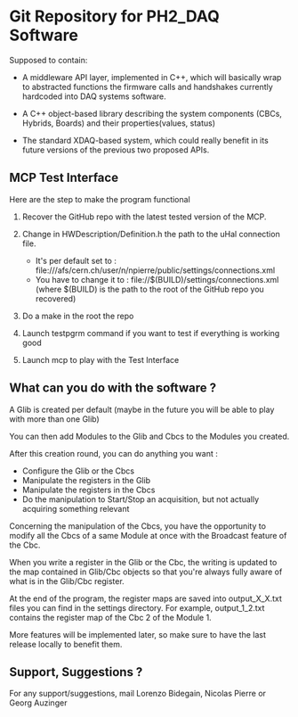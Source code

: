 Git Repository for PH2_DAQ Software
===================================


Supposed to contain:

- A middleware API layer, implemented in C++, which will basically wrap
to abstracted functions the firmware calls and handshakes currently
hardcoded into DAQ systems software.

- A C++ object-based library describing the system components (CBCs,
Hybrids, Boards) and their properties(values, status)

- The standard XDAQ-based system, which could really benefit in its
future versions of the previous two proposed APIs.



MCP Test Interface
------------------

Here are the step to make the program functional

1. Recover the GitHub repo with the latest tested version of the MCP.

2. Change in HWDescription/Definition.h the path to the uHal connection file.
   - It's per default set to :
   file:///afs/cern.ch/user/n/npierre/public/settings/connections.xml
   - You have to change it to :
   file://$(BUILD)/settings/connections.xml (where $(BUILD) is the path to the
   root of the GitHub repo you recovered)

3. Do a make in the root the repo

4. Launch testpgrm command if you want to test if everything is working good

5. Launch mcp to play with the Test Interface



What can you do with the software ?
-----------------------------------

A Glib is created per default (maybe in the future you will be able to play with more than one Glib)

You can then add Modules to the Glib and Cbcs to the Modules you created.

After this creation round, you can do anything you want :
- Configure the Glib or the Cbcs
- Manipulate the registers in the Glib
- Manipulate the registers in the Cbcs
- Do the manipulation to Start/Stop an acquisition, but not actually acquiring something relevant

Concerning the manipulation of the Cbcs, you have the opportunity to modify all the
Cbcs of a same Module at once with the Broadcast feature of the Cbc.

When you write a register in the Glib or the Cbc, the writing is updated to the
map contained in Glib/Cbc objects so that you're always fully aware of what is
in the Glib/Cbc register.

At the end of the program, the register maps are saved into output_X_X.txt files
you can find in the settings directory. For example, output_1_2.txt contains the
register map of the Cbc 2 of the Module 1.

More features will be implemented later, so make sure to have the last release
locally to benefit them.



Support, Suggestions ?
----------------------

For any support/suggestions, mail Lorenzo Bidegain, Nicolas Pierre or Georg Auzinger
